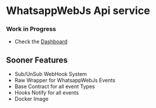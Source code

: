# WhatsappWebJs Api service

### Work in Progress
- Check the [Dashboard](https://github.com/users/DevArKaDiA/projects/2)

## Sooner Features
- Sub/UnSub WebHook System
- Raw Wrapper for WhatsappWebJs Events
- Base Contract for all event Types
- Hooks Notify for all events
- Docker Image
